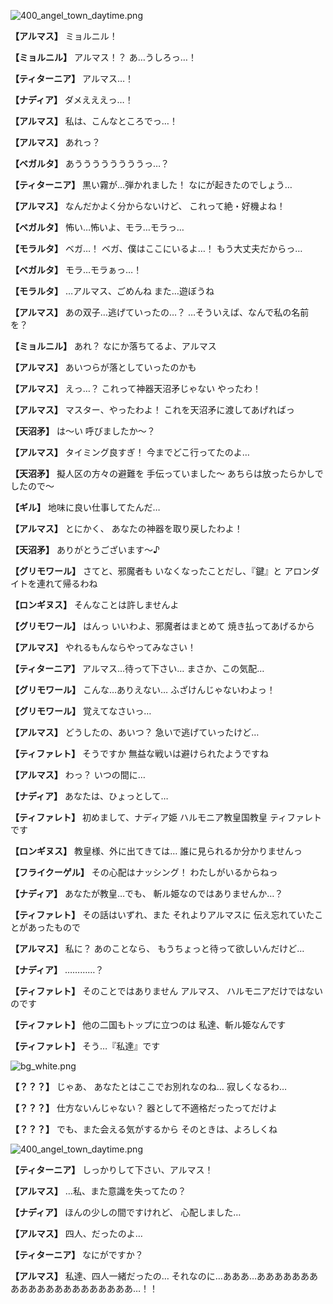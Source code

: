 
![400_angel_town_daytime.png](../images/backgrounds/400_angel_town_daytime.png)

**【アルマス】**
ミョルニル！

**【ミョルニル】**
アルマス！？
あ…うしろっ…！

**【ティターニア】**
アルマス…！

**【ナディア】**
ダメえええっ…！

**【アルマス】**
私は、こんなところでっ…！

**【アルマス】**
あれっ？

**【ベガルタ】**
あううううううううっ…？

**【ティターニア】**
黒い霧が…弾かれました！
なにが起きたのでしょう…

**【アルマス】**
なんだかよく分からないけど、
これって絶・好機よね！

**【ベガルタ】**
怖い…怖いよ、モラ…モラっ…

**【モラルタ】**
ベガ…！
ベガ、僕はここにいるよ…！
もう大丈夫だからっ…

**【ベガルタ】**
モラ…モラぁっ…！

**【モラルタ】**
…アルマス、ごめんね
また…遊ぼうね

**【アルマス】**
あの双子…逃げていったの…？
…そういえば、なんで私の名前を？

**【ミョルニル】**
あれ？
なにか落ちてるよ、アルマス

**【アルマス】**
あいつらが落としていったのかも

**【アルマス】**
えっ…？
これって神器天沼矛じゃない
やったわ！

**【アルマス】**
マスター、やったわよ！
これを天沼矛に渡してあげればっ

**【天沼矛】**
は～い
呼びましたか～？

**【アルマス】**
タイミング良すぎ！
今までどこ行ってたのよ…

**【天沼矛】**
擬人区の方々の避難を
手伝っていました～
あちらは放ったらかしでしたので～

**【ギル】**
地味に良い仕事してたんだ…

**【アルマス】**
とにかく、
あなたの神器を取り戻したわよ！

**【天沼矛】**
ありがとうございます～♪

**【グリモワール】**
さてと、邪魔者も
いなくなったことだし、『鍵』と
アロンダイトを連れて帰るわね

**【ロンギヌス】**
そんなことは許しませんよ

**【グリモワール】**
はんっ
いいわよ、邪魔者はまとめて
焼き払ってあげるから

**【アルマス】**
やれるもんならやってみなさい！

**【ティターニア】**
アルマス…待って下さい…
まさか、この気配…

**【グリモワール】**
こんな…ありえない…
ふざけんじゃないわよっ！

**【グリモワール】**
覚えてなさいっ…

**【アルマス】**
どうしたの、あいつ？
急いで逃げていったけど…

**【ティファレト】**
そうですか
無益な戦いは避けられたようですね

**【アルマス】**
わっ？
いつの間に…

**【ナディア】**
あなたは、ひょっとして…

**【ティファレト】**
初めまして、ナディア姫
ハルモニア教皇国教皇
ティファレトです

**【ロンギヌス】**
教皇様、外に出てきては…
誰に見られるか分かりませんっ

**【フライクーゲル】**
その心配はナッシング！
わたしがいるからねっ

**【ナディア】**
あなたが教皇…でも、
斬ル姫なのではありませんか…？

**【ティファレト】**
その話はいずれ、また
それよりアルマスに
伝え忘れていたことがあったもので

**【アルマス】**
私に？
あのことなら、
もうちょっと待って欲しいんだけど…

**【ナディア】**
…………？

**【ティファレト】**
そのことではありません
アルマス、
ハルモニアだけではないのです

**【ティファレト】**
他の二国もトップに立つのは
私達、斬ル姫なんです

**【ティファレト】**
そう…『私達』です

![bg_white.png](../images/backgrounds/bg_white.png)

**【？？？】**
じゃあ、
あなたとはここでお別れなのね…
寂しくなるわ…

**【？？？】**
仕方ないんじゃない？
器として不適格だったってだけよ

**【？？？】**
でも、また会える気がするから
そのときは、よろしくね

![400_angel_town_daytime.png](../images/backgrounds/400_angel_town_daytime.png)

**【ティターニア】**
しっかりして下さい、アルマス！

**【アルマス】**
…私、また意識を失ってたの？

**【ナディア】**
ほんの少しの間ですけれど、
心配しました…

**【アルマス】**
四人、だったのよ…

**【ティターニア】**
なにがですか？

**【アルマス】**
私達、四人一緒だったの…
それなのに…あああ…あああああああ
ああああああああああああああ…！！
